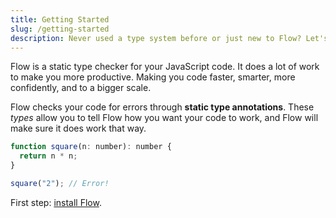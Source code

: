 ```yaml
---
title: Getting Started
slug: /getting-started
description: Never used a type system before or just new to Flow? Let's get you up and running in a few minutes.
---
```


Flow is a static type checker for your JavaScript code. It does a lot of work
to make you more productive. Making you code faster, smarter, more confidently,
and to a bigger scale.

Flow checks your code for errors through **static type annotations**. These
_types_ allow you to tell Flow how you want your code to work, and Flow will
make sure it does work that way.

```js flow-check
function square(n: number): number {
  return n * n;
}

square("2"); // Error!
```

First step: [install Flow](../install).
